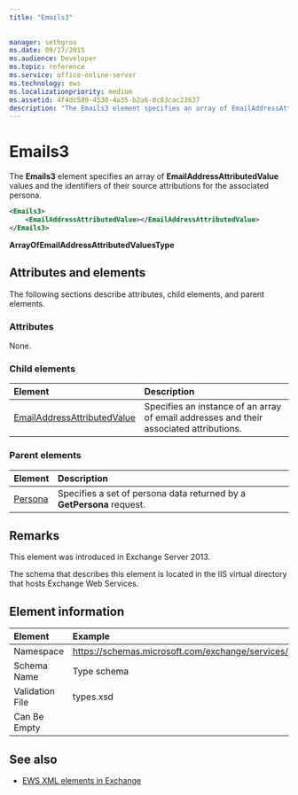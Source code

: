 ```yaml
---
title: "Emails3"
 
 
manager: sethgros
ms.date: 09/17/2015
ms.audience: Developer
ms.topic: reference
ms.service: office-online-server
ms.technology: ews
ms.localizationpriority: medium
ms.assetid: 4f4dc589-4530-4a35-b2a6-0c83cac23637
description: "The Emails3 element specifies an array of EmailAddressAttributedValue values and the identifiers of their source attributions for the associated persona."
---
```


# Emails3

The **Emails3** element specifies an array of **EmailAddressAttributedValue** values and the identifiers of their source attributions for the associated persona. 
  
```XML
<Emails3>
    <EmailAddressAttributedValue></EmailAddressAttributedValue>
</Emails3>
```

 **ArrayOfEmailAddressAttributedValuesType**
## Attributes and elements

The following sections describe attributes, child elements, and parent elements.
  
### Attributes

None.
  
### Child elements

|**Element**|**Description**|
|:-----|:-----|
|[EmailAddressAttributedValue](emailaddressattributedvalue.md) <br/> |Specifies an instance of an array of email addresses and their associated attributions.  <br/> |
   
### Parent elements

|**Element**|**Description**|
|:-----|:-----|
|[Persona](persona.md) <br/> |Specifies a set of persona data returned by a **GetPersona** request.  <br/> |
   
## Remarks

This element was introduced in Exchange Server 2013.
  
The schema that describes this element is located in the IIS virtual directory that hosts Exchange Web Services.
  
## Element information

| Element | Example |
|:-----|:-----|
|Namespace  <br/> |https://schemas.microsoft.com/exchange/services/2006/types  <br/> |
|Schema Name  <br/> |Type schema  <br/> |
|Validation File  <br/> |types.xsd  <br/> |
|Can Be Empty  <br/> ||
   
## See also



- [EWS XML elements in Exchange](ews-xml-elements-in-exchange.md)

